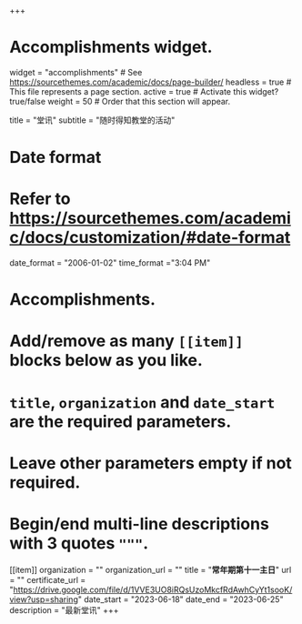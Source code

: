+++
# Accomplishments widget.
widget = "accomplishments"  # See https://sourcethemes.com/academic/docs/page-builder/
headless = true  # This file represents a page section.
active = true  # Activate this widget? true/false
weight = 50  # Order that this section will appear.

title = "堂讯"
subtitle = "随时得知教堂的活动"

# Date format
#   Refer to https://sourcethemes.com/academic/docs/customization/#date-format
date_format = "2006-01-02"
time_format ="3:04 PM"

# Accomplishments.
#   Add/remove as many `[[item]]` blocks below as you like.
#   `title`, `organization` and `date_start` are the required parameters.
#   Leave other parameters empty if not required.
#   Begin/end multi-line descriptions with 3 quotes `"""`.

[[item]]
  organization = ""
  organization_url = ""
  title = "**常年期第十一主日**"
  url = ""
  certificate_url = "https://drive.google.com/file/d/1VVE3UO8iRQsUzoMkcfRdAwhCyYt1sooK/view?usp=sharing"
  date_start = "2023-06-18"
  date_end = "2023-06-25"
  description = "最新堂讯"
+++
